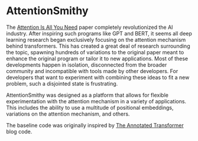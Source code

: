 # AttentionSmithy

The [Attention Is All You Need](https://arxiv.org/pdf/1706.03762) paper completely revolutionized the AI industry. After inspiring such programs like GPT and BERT, it seems all deep learning research began exclusively focusing on the attention mechanism behind transformers. This has created a great deal of research surrounding the topic, spawning hundreds of variations to the original paper meant to enhance the original program or tailor it to new applications. Most of these developments happen in isolation, disconnected from the broader community and incompatible with tools made by other developers. For developers that want to experiment with combining these ideas to fit a new problem, such a disjointed state is frustrating.

AttentionSmithy was designed as a platform that allows for flexible experimentation with the attention mechanism in a variety of applications. This includes the ability to use a multitude of positional embeddings, variations on the attention mechanism, and others.

The baseline code was originally inspired by [The Annotated Transformer](https://nlp.seas.harvard.edu/annotated-transformer/) blog code.
